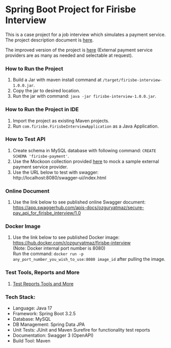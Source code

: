 # Spring Boot Project for Firisbe Interview

This is a case project for a job interview which simulates a payment service. 
The project description document is [here](API-Documents/Firisbe_java_case_study(mid).pdf).

The improved version of the project is [here](https://github.com/OzgurYatmaz/MultiPayAPI) (External payment service providers are as many as needed and selectable at request).

### How to Run the Project

1. Build a Jar with maven install command at `/target/firisbe-interview-1.0.0.jar`.
2. Copy the jar to desired location.
3. Run the jar with command: `java -jar firisbe-interview-1.0.0.jar`.

### How to Run the Project in IDE

1. Import the project as existing Maven projects.
2. Run `com.firisbe.FirisbeInterviewApplication` as a Java Application.

### How to Test API

1. Create schema in MySQL database with following command: `CREATE SCHEMA 'firisbe-payment'`.
2. Use the Mockoon collection provided [here](API-Documents/Mockoon%20Collection%20for%20Mock%20Service) to mock a sample external payment service provider.
3. Use the URL below to test with swagger: <br>
   http://localhost:8080/swagger-ui/index.html

### Online Document

1. Use the link below to see published online Swagger document: <br>
   https://app.swaggerhub.com/apis-docs/ozguryatmaz/secure-pay_api_for_firisbe_interview/1.0

### Docker Image

1. Use the link below to see published Docker image: <br>
   https://hub.docker.com/r/ozguryatmaz/firisbe-interview <br>
   (Note: Docker internal port number is 8080)<br>
   Run the command: `docker run -p any_port_number_you_wish_to_use:8080 image_id` after pulling the image.

### Test Tools, Reports and More

1. [Test Reports Tools and More](API-Documents)

### Tech Stack:

- Language: Java 17
- Framework: Spring Boot 3.2.5
- Database: MySQL
- DB Management: Spring Data JPA
- Unit Tests: JUnit and Maven Surefire for functionality test reports
- Documentation: Swagger 3 (OpenAPI)
- Build Tool: Maven 
